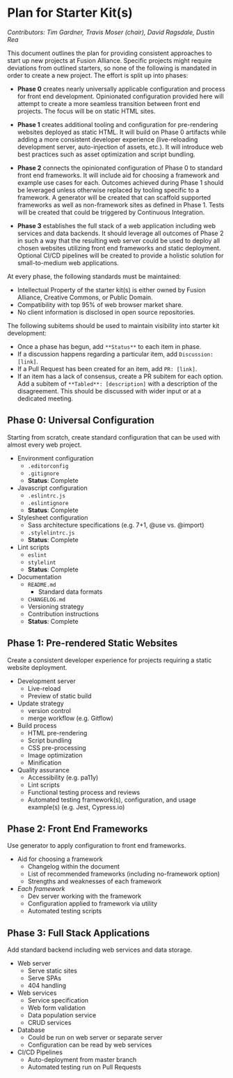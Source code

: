 # Plan for Starter Kit(s)

_Contributors: Tim Gardner, Travis Moser (chair), David Ragsdale, Dustin Rea_

This document outlines the plan for providing consistent approaches to start up new projects at Fusion Alliance. Specific projects might require deviations from outlined starters, so none of the following is mandated in order to create a new project. The effort is split up into phases:

* **Phase 0** creates nearly universally applicable configuration and process for front end development. Opinionated configuration provided here will attempt to create a more seamless transition between front end projects. The focus will be on static HTML sites.

* **Phase 1** creates additional tooling and configuration for pre-rendering websites deployed as static HTML. It will build on Phase 0 artifacts while adding a more consistent developer experience (live-reloading development server, auto-injection of assets, etc.). It will introduce web best practices such as asset optimization and script bundling.

* **Phase 2** connects the opinionated configuration of Phase 0 to standard front end frameworks. It will include aid for choosing a framework and example use cases for each. Outcomes achieved during Phase 1 should be leveraged unless otherwise replaced by tooling specific to a framework. A generator will be created that can scaffold supported frameworks as well as non-framework sites as defined in Phase 1. Tests will be created that could be triggered by Continuous Integration.

* **Phase 3** establishes the full stack of a web application including web services and data backends. It should leverage all outcomes of Phase 2 in such a way that the resulting web server could be used to deploy all chosen websites utilizing front end frameworks and static deployment. Optional CI/CD pipelines will be created to provide a holistic solution for small-to-medium web applications.

At every phase, the following standards must be maintained:

* Intellectual Property of the starter kit(s) is either owned by Fusion Alliance, Creative Commons, or Public Domain.
* Compatibility with top 95% of web browser market share.
* No client information is disclosed in open source repositories.

The following subitems should be used to maintain visibility into starter kit development:

* Once a phase has begun, add `**Status**` to each item in phase.
* If a discussion happens regarding a particular item, add `Discussion: [link]`.
* If a Pull Request has been created for an item, add `PR: [link]`.
* If an item has a lack of consensus, create a PR subitem for each option. Add a subitem of `**Tabled**: [description]` with a description of the disagreement. This should be discussed with wider input or at a dedicated meeting.

## Phase 0: Universal Configuration

Starting from scratch, create standard configuration that can be used with almost every web project.

* Environment configuration
  - `.editorconfig`
  - `.gitignore`
  - **Status**: Complete
* Javascript configuration
  - `.eslintrc.js`
  - `.eslintignore`
  - **Status**: Complete
* Stylesheet configuration
  - Sass architecture specifications (e.g. 7+1, @use vs. @import)
  - `.stylelintrc.js`
  - **Status**: Complete
* Lint scripts
  - `eslint`
  - `stylelint`
  - **Status**: Complete
* Documentation
  - `README.md`
    - Standard data formats
  - `CHANGELOG.md`
  - Versioning strategy
  - Contribution instructions
  - **Status**: Complete


## Phase 1: Pre-rendered Static Websites

Create a consistent developer experience for projects requiring a static website deployment.

* Development server
  - Live-reload
  - Preview of static build
* Update strategy
  - version control
  - merge workflow (e.g. Gitflow)
* Build process
  - HTML pre-rendering
  - Script bundling
  - CSS pre-processing
  - Image optimization
  - Minification
* Quality assurance
  - Accessibility (e.g. pa11y)
  - Lint scripts
  - Functional testing process and reviews
  - Automated testing framework(s), configuration, and usage example(s) (e.g. Jest, Cypress.io)

## Phase 2: Front End Frameworks

Use generator to apply configuration to front end frameworks.

* Aid for choosing a framework
  - Changelog within the document
  - List of recommended frameworks (including no-framework option)
  - Strengths and weaknesses of each framework
* _Each framework_
  - Dev server working with the framework
  - Configuration applied to framework via utility
  - Automated testing scripts

## Phase 3: Full Stack Applications

Add standard backend including web services and data storage.

* Web server
  - Serve static sites
  - Serve SPAs
  - 404 handling
* Web services
  - Service specification
  - Web form validation
  - Data population service
  - CRUD services
* Database
  - Could be run on web server or separate server
  - Configuration can be read by web services
* CI/CD Pipelines
  - Auto-deployment from master branch
  - Automated testing run on Pull Requests
